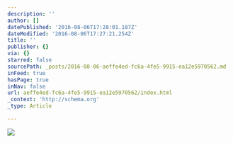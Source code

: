 ```yaml
---
description: ''
author: []
datePublished: '2016-08-06T17:28:01.187Z'
dateModified: '2016-08-06T17:27:21.254Z'
title: ''
publisher: {}
via: {}
starred: false
sourcePath: _posts/2016-08-06-aeffe4ed-fc6a-4fe5-9915-ea12e5970562.md
inFeed: true
hasPage: true
inNav: false
url: aeffe4ed-fc6a-4fe5-9915-ea12e5970562/index.html
_context: 'http://schema.org'
_type: Article

---
```

![](https://the-grid-user-content.s3-us-west-2.amazonaws.com/20b8c39b-6ae0-424f-a5e6-86c32d6d3386.jpg)